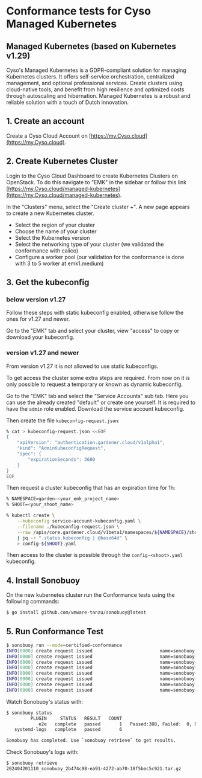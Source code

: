 # Conformance tests for Cyso Managed Kubernetes

## Managed Kubernetes (based on Kubernetes v1.29)

Cyso's Managed Kubernetes is a GDPR-compliant solution for managing Kubernetes clusters. It offers self-service orchestration, centralized management, and optional professional services. Create clusters using cloud-native tools, and benefit from high resilience and optimized costs through autoscaling and hibernation. Managed Kubernetes is a robust and reliable solution with a touch of Dutch innovation.

## 1. Create an account
Create a Cyso Cloud Account on [https://my.Cyso.cloud](https://my.Cyso.cloud).

## 2. Create Kubernetes Cluster

Login to the Cyso Cloud Dashboard to create Kubernetes Clusters on OpenStack. To do this navigate to "EMK" in the sidebar or follow this link [https://my.Cyso.cloud/managed-kubernetes](https://my.Cyso.cloud/managed-kubernetes).

In the "Clusters" menu, select the "Create cluster +". A new page appears to create a new Kubernetes cluster.
- Select the region of your cluster
- Choose the name of your cluster
- Select the Kubernetes version
- Select the networking type of your cluster (we validated the conformance with calico)
- Configure a worker pool (our validation for the conformance is done with 3 to 5 worker at emk1.medium)

## 3. Get the kubeconfig

### below version v1.27

Follow these steps with static kubeconfig enabled, otherwise follow the ones for v1.27 and newer.

Go to the "EMK" tab and select your cluster, view "access" to copy or download your kubeconfig.

### version v1.27 and newer

From version v1.27 it is not allowed to use static kubeconfigs.

To get access the cluster some extra steps are required. From now on it is only possible to request a temporary or known as dynamic kubeconfig.

Go to the "EMK" tab and select the "Service Accounts" sub tab. Here you can use the already created "default" or create one yourself. It is required to have the `admin` role enabled. Download the service account kubeconfig.

Then create the file `kubeconfig-request.json`:
```bash
% cat > kubeconfig-request.json <<EOF
{
    "apiVersion": "authentication.gardener.cloud/v1alpha1",
    "kind": "AdminKubeconfigRequest",
    "spec": {
        "expirationSeconds": 3600
    }
}
EOF
```
Then request a cluster kubeconfig that has an expiration time for 1h:
```bash
% NAMESPACE=garden-<your_emk_project_name>
% SHOOT=<your_shoot_name>

% kubectl create \
    --kubeconfig service-account-kubeconfig.yaml \
    --filename ./kubeconfig-request.json \
    --raw /apis/core.gardener.cloud/v1beta1/namespaces/${NAMESPACE}/shoots/${SHOOT}/adminkubeconfig \
    | jq -r ".status.kubeconfig | @base64d" \
    > config-${SHOOT}.yaml
```
Then access to the cluster is possible through the `config-<shoot>.yaml` kubeconfig.

## 4. Install Sonobuoy

On the new kubernetes cluster run the Conformance tests using the following
commands:

```sh
$ go install github.com/vmware-tanzu/sonobuoy@latest

```

## 5. Run Conformance Test

```sh
$ sonobuoy run --mode=certified-conformance
INFO[0000] create request issued                         name=sonobuoy namespace= resource=namespaces
INFO[0000] create request issued                         name=sonobuoy-serviceaccount namespace=sonobuoy resource=serviceaccounts
INFO[0000] create request issued                         name=sonobuoy-serviceaccount-sonobuoy namespace= resource=clusterrolebindings
INFO[0000] create request issued                         name=sonobuoy-serviceaccount-sonobuoy namespace= resource=clusterroles
INFO[0000] create request issued                         name=sonobuoy-config-cm namespace=sonobuoy resource=configmaps
INFO[0000] create request issued                         name=sonobuoy-plugins-cm namespace=sonobuoy resource=configmaps
INFO[0000] create request issued                         name=sonobuoy namespace=sonobuoy resource=pods
INFO[0000] create request issued                         name=sonobuoy-aggregator namespace=sonobuoy resource=services
```

Watch Sonobuoy's status with:

```sh
$ sonobuoy status
         PLUGIN     STATUS   RESULT   COUNT                                PROGRESS
            e2e   complete   passed       1   Passed:388, Failed:  0, Remaining:  0
   systemd-logs   complete   passed       6                                        

Sonobuoy has completed. Use `sonobuoy retrieve` to get results.
```

Check Sonobuoy's logs with:
```sh
$ sonobuoy retrieve
202404201110_sonobuoy_2b474c98-ea91-4272-ab70-18f5bec5c921.tar.gz
```